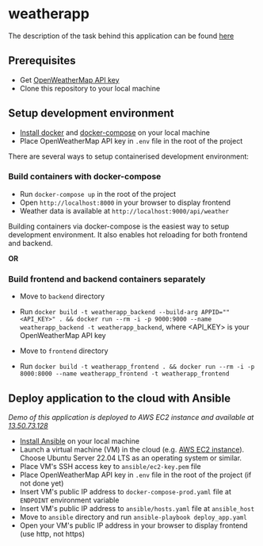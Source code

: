 # weatherapp

The description of the task behind this application can be found [here](https://github.com/eficode/weatherapp)
## Prerequisites
- Get [OpenWeatherMap API key](https://openweathermap.org/)
- Clone this repository to your local machine

## Setup development environment
- [Install docker](https://docs.docker.com/engine/install/) and [docker-compose](https://docs.docker.com/compose/install/) on your local machine
- Place OpenWeatherMap API key in `.env` file in the root of the project

There are several ways to setup containerised development environment:

### Build containers with docker-compose
- Run `docker-compose up` in the root of the project
- Open `http://localhost:8000` in your browser to display frontend
- Weather data is available at `http://localhost:9000/api/weather`

Building containers via docker-compose is the easiest way to setup development environment. It also enables hot reloading for both frontend and backend.

**OR** 

### Build frontend and backend containers separately
- Move to `backend` directory
- Run `docker build -t weatherapp_backend --build-arg APPID=""<API_KEY>" . && docker run --rm -i -p 9000:9000 --name weatherapp_backend -t weatherapp_backend`, where <API_KEY> is your OpenWeatherMap API key

- Move to `frontend` directory
- Run `docker build -t weatherapp_frontend . && docker run --rm -i -p 8000:8000 --name weatherapp_frontend -t weatherapp_frontend`

## Deploy application to the cloud with Ansible
*Demo  of this application is deployed to AWS EC2 instance and available at [13.50.73.128](http://13.50.73.128)*

- [Install Ansible](https://docs.ansible.com/ansible/latest/installation_guide/intro_installation.html) on your local machine
- Launch a virtual machine (VM) in the cloud (e.g. [AWS EC2 instance](https://aws.amazon.com/ec2/)). Choose Ubuntu Server 22.04 LTS as an operating system or similar.
- Place VM's SSH access key to `ansible/ec2-key.pem` file
- Place OpenWeatherMap API key in `.env` file in the root of the project (if not done yet)
- Insert VM's public IP address to `docker-compose-prod.yaml` file at `ENDPOINT` environment variable
- Insert VM's public IP address to `ansible/hosts.yaml` file at `ansible_host` 
- Move to `ansible` directory and run `ansible-playbook deploy_app.yaml`
- Open your VM's public IP address in your browser to display frontend (use http, not https)
